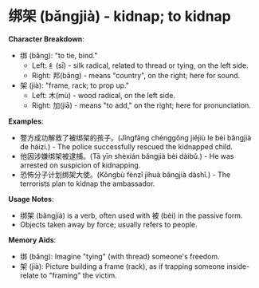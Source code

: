# **绑架 (bǎngjià) - kidnap; to kidnap**

**Character Breakdown**:  
- 绑 (bǎng): "to tie, bind."
  - Left: 纟(sī) - silk radical, related to thread or tying, on the left side.
  - Right: 邦(bāng) - means "country", on the right; here for sound.  
- 架 (jià): "frame, rack; to prop up."
  - Left: 木(mù) - wood radical, on the left side.
  - Right: 加(jiā) - means "to add," on the right; here for pronunciation.

**Examples**:  
- 警方成功解救了被绑架的孩子。(Jǐngfāng chénggōng jiějiù le bèi bǎngjià de háizi.) - The police successfully rescued the kidnapped child.  
- 他因涉嫌绑架被逮捕。(Tā yīn shèxián bǎngjià bèi dàibǔ.) - He was arrested on suspicion of kidnapping.  
- 恐怖分子计划绑架大使。(Kǒngbù fènzǐ jìhuà bǎngjià dàshǐ.) - The terrorists plan to kidnap the ambassador.

**Usage Notes**:  
- 绑架 (bǎngjià) is a verb, often used with 被 (bèi) in the passive form.  
- Objects taken away by force; usually refers to people.

**Memory Aids**:  
- 绑 (bǎng): Imagine "tying" (with thread) someone's freedom.  
- 架 (jià): Picture building a frame (rack), as if trapping someone inside-relate to "framing" the victim.